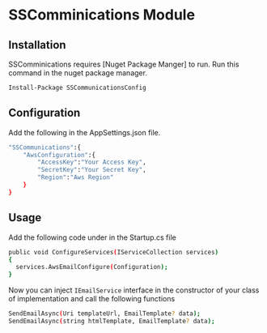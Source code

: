 # SSComminications Module

## Installation

SSComminications requires [Nuget Package Manger]  to run.
Run this command in the nuget package manager.

```sh
Install-Package SSCommunicationsConfig
```
## Configuration
Add the following in the AppSettings.json file.

```sh
"SSCommunications":{
    "AwsConfiguration":{
        "AccessKey":"Your Access Key",
        "SecretKey":"Your Secret Key",
        "Region":"Aws Region"
    }
}
```
## Usage

Add the following code under in the Startup.cs file
```sh
public void ConfigureServices(IServiceCollection services)
{
  services.AwsEmailConfigure(Configuration);
}
```
Now you can inject `IEmailService` interface in the constructor of your class of implementation and call the following functions 

```sh
SendEmailAsync(Uri templateUrl, EmailTemplate? data);
SendEmailAsync(string htmlTemplate, EmailTemplate? data);
```

